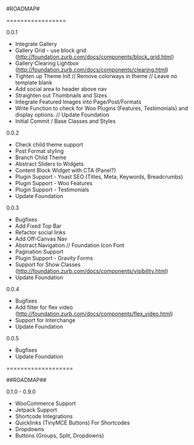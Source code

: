 #ROADMAP#

=================

0.0.1 

- Integrate Gallery
- Gallery Grid - use block grid (http://foundation.zurb.com/docs/components/block_grid.html)
- Gallery Clearing Lightbox (http://foundation.zurb.com/docs/components/clearing.html)
- Tighten up Theme Init
// Remove colorways in theme
// Leave no template blank
- Add social area to header above nav
- Straighten out Thumbnails and Sizes
- Integrate Featured Images into Page/Post/Formats
- Write Function to check for Woo Plugins (Features, Testimonials) and display options.
// Update Foundation
- Initial Commit / Base Classes and Styles

0.0.2

- Check child theme support
- Post Format styling
- Branch Child Theme
- Abstract Sliders to Widgets
- Content Block Widget with CTA (Panel?)
- Plugin Support - Yoast SEO (Titles, Meta, Keywords, Breadcrumbs)
- Plugin Support - Woo Features
- Plugin Support - Testimonials
- Update Foundation

0.0.3

- Bugfixes
- Add Fixed Top Bar
- Refactor social links
- Add Off-Canvas Nav
- Abstract Navigation
// Foundation Icon Font
- Pagination Support
- Plugin Support - Gravity Forms
- Support for Show Classes (http://foundation.zurb.com/docs/components/visibility.html)
- Update Foundation

0.0.4

- Bugfixes
- Add filter for flex video (http://foundation.zurb.com/docs/components/flex_video.html)
- Support for Interchange
- Update Foundation

0.0.5

- Bugfixes
- Update Foundation

===================

##ROADMAP##

0.1.0 - 0.9.0

- WooCommerce Support
- Jetpack Support
- Shortcode Integrations
- Quicklinks (TinyMCE Buttons) For Shortcodes
- Dropdowns
- Buttons (Groups, Split, Dropdowns)


